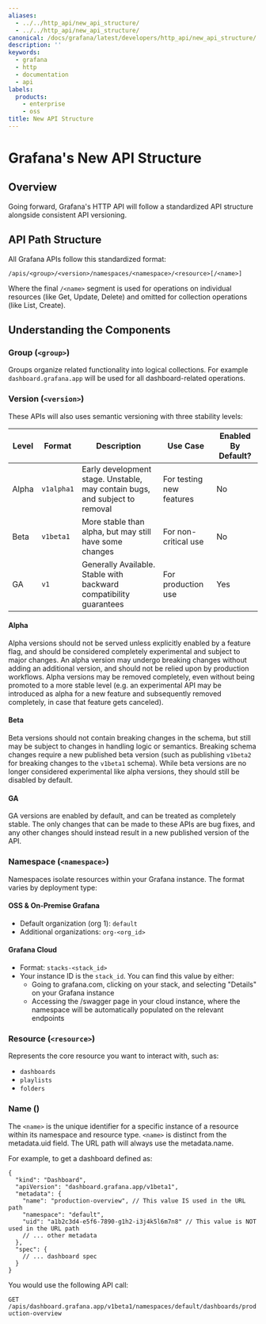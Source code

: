 ```yaml
---
aliases:
  - ../../http_api/new_api_structure/
  - ../../http_api/new_api_structure/
canonical: /docs/grafana/latest/developers/http_api/new_api_structure/
description: ''
keywords:
  - grafana
  - http
  - documentation
  - api
labels:
  products:
    - enterprise
    - oss
title: New API Structure
---
```


# Grafana's New API Structure

## Overview

Going forward, Grafana's HTTP API will follow a standardized API structure alongside consistent API versioning.

## API Path Structure

All Grafana APIs follow this standardized format:

```
/apis/<group>/<version>/namespaces/<namespace>/<resource>[/<name>]
```

Where the final `/<name>` segment is used for operations on individual resources (like Get, Update, Delete) and omitted for collection operations (like List, Create).

## Understanding the Components

### Group (`<group>`)

Groups organize related functionality into logical collections. For example `dashboard.grafana.app` will be used for all dashboard-related operations.

### Version (`<version>`)

These APIs will also uses semantic versioning with three stability levels:

| Level | Format     | Description                                                                 | Use Case                 | Enabled By Default? |
| ----- | ---------- | --------------------------------------------------------------------------- | ------------------------ | ------------------- |
| Alpha | `v1alpha1` | Early development stage. Unstable, may contain bugs, and subject to removal | For testing new features | No                  |
| Beta  | `v1beta1`  | More stable than alpha, but may still have some changes                     | For non-critical use | No                  |
| GA    | `v1`       | Generally Available. Stable with backward compatibility guarantees          | For production use       | Yes                 |

#### Alpha

Alpha versions should not be served unless explicitly enabled by a feature flag, and should be considered completely experimental and subject to major changes.
An alpha version may undergo breaking changes without adding an additional version, and should not be relied upon by production workflows. Alpha versions may be removed completely, even without being promoted to a more stable level (e.g. an experimental API may be introduced as alpha for a new feature and subsequently removed completely, in case that feature gets canceled).

#### Beta

Beta versions should not contain breaking changes in the schema, but still may be subject to changes in handling logic or semantics.
Breaking schema changes require a new published beta version (such as publishing `v1beta2` for breaking changes to the `v1beta1` schema).
While beta versions are no longer considered experimental like alpha versions, they should still be disabled by default.

#### GA

GA versions are enabled by default, and can be treated as completely stable. The only changes that can be made to these APIs are bug fixes,
and any other changes should instead result in a new published version of the API.

### Namespace (`<namespace>`)

Namespaces isolate resources within your Grafana instance. The format varies by deployment type:

#### OSS & On-Premise Grafana

- Default organization (org 1): `default`
- Additional organizations: `org-<org_id>`

#### Grafana Cloud

- Format: `stacks-<stack_id>`
- Your instance ID is the `stack_id`. You can find this value by either:
  - Going to grafana.com, clicking on your stack, and selecting "Details" on your Grafana instance
  - Accessing the /swagger page in your cloud instance, where the namespace will be automatically populated on the relevant endpoints

### Resource (`<resource>`)

Represents the core resource you want to interact with, such as:

- `dashboards`
- `playlists`
- `folders`

### Name (<name>)

The `<name>` is the unique identifier for a specific instance of a resource within its namespace and resource type. `<name>` is distinct from the metadata.uid field. The URL path will always use the metadata.name.

For example, to get a dashboard defined as:

```
{
  "kind": "Dashboard",
  "apiVersion": "dashboard.grafana.app/v1beta1",
  "metadata": {
    "name": "production-overview", // This value IS used in the URL path
    "namespace": "default",
    "uid": "a1b2c3d4-e5f6-7890-g1h2-i3j4k5l6m7n8" // This value is NOT used in the URL path
    // ... other metadata
  },
  "spec": {
    // ... dashboard spec
  }
}
```

You would use the following API call:

`GET /apis/dashboard.grafana.app/v1beta1/namespaces/default/dashboards/production-overview`
